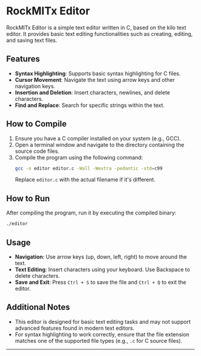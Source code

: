 # RockMITx Editor

RockMITx Editor is a simple text editor written in C, based on the kilo text editor. It provides basic text editing functionalities such as creating, editing, and saving text files.

## Features

- **Syntax Highlighting**: Supports basic syntax highlighting for C files.
- **Cursor Movement**: Navigate the text using arrow keys and other navigation keys.
- **Insertion and Deletion**: Insert characters, newlines, and delete characters.
- **Find and Replace**: Search for specific strings within the text.

## How to Compile

1. Ensure you have a C compiler installed on your system (e.g., GCC).
2. Open a terminal window and navigate to the directory containing the source code files.
3. Compile the program using the following command:
   ```bash
   gcc -o editor editor.c -Wall -Wextra -pedantic -std=c99
   ```
   Replace `editor.c` with the actual filename if it's different.

## How to Run

After compiling the program, run it by executing the compiled binary:
```bash
./editor
```

## Usage

- **Navigation**: Use arrow keys (up, down, left, right) to move around the text.
- **Text Editing**: Insert characters using your keyboard. Use Backspace to delete characters.
- **Save and Exit**: Press `Ctrl + S` to save the file and `Ctrl + Q` to exit the editor.

## Additional Notes

- This editor is designed for basic text editing tasks and may not support advanced features found in modern text editors.
- For syntax highlighting to work correctly, ensure that the file extension matches one of the supported file types (e.g., `.c` for C source files).

---
